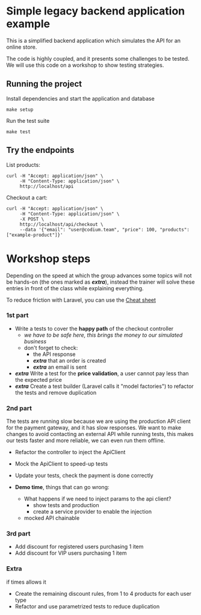 # Simple legacy backend application example

This is a simplified backend application which simulates the API for an online store.

The code is highly coupled, and it presents some challenges to be tested. We will use
this code on a workshop to show testing strategies.


## Running the project

Install dependencies and start the application and database

    make setup

Run the test suite

    make test


## Try the endpoints

List products:

```
curl -H "Accept: application/json" \
     -H "Content-Type: application/json" \
     http://localhost/api
```

Checkout a cart:
```
curl -H "Accept: application/json" \
     -H "Content-Type: application/json" \
     -X POST \
     http://localhost/api/checkout \
     --data '{"email": "user@codium.team", "price": 100, "products": ["example-product"]}'
```

# Workshop steps

Depending on the speed at which the group advances some topics will not be hands-on (the ones marked as **_extra_**), instead
the trainer will solve these entries in front of the class while explaining everything.

To reduce friction with Laravel, you can use the [Cheat sheet](./CHEAT_SHEET.md)

### 1st part

 - Write a tests to cover the **happy path** of the checkout controller
   - *we have to be safe here, this brings the money to our simulated business*
   - don't forget to check:
     - the API response
     - **_extra_** that an order is created
     - **_extra_** an email is sent
 - **_extra_** Write a test for the **price validation**, a user cannot pay less than the expected price
 - **_extra_** Create a test builder (Laravel calls it "model factories") to refactor the tests and remove duplication

### 2nd part

The tests are running slow because we are using the production API client for the payment gateway, and it has slow responses.
We want to make changes to avoid contacting an external API while running tests, this makes our tests faster and more reliable, we can even run them offline.

 - Refactor the controller to inject the ApiClient
 - Mock the ApiClient to speed-up tests
 - Update your tests, check the payment is done correctly

 - **Demo time**, things that can go wrong:
   - What happens if we need to inject params to the api client?
     - show tests and production
     - create a service provider to enable the injection
   - mocked API chainable 

### 3rd part

 - Add discount for registered users purchasing 1 item
 - Add discount for VIP users purchasing 1 item
  
### Extra

if times allows it

 - Create the remaining discount rules, from 1 to 4 products for each user type
 - Refactor and use parametrized tests to reduce duplication
